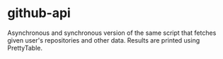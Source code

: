 # github-api

Asynchronous and synchronous version of the same script that fetches given user's repositories and other data. Results are printed using PrettyTable.


